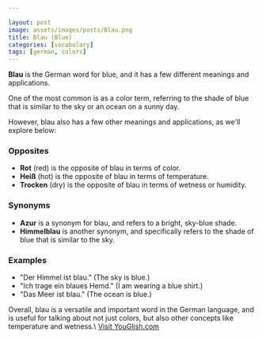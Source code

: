 ```yaml
---

layout: post
image: assets/images/posts/Blau.png
title: Blau (Blue)
categories: [vocabulary]
tags: [german, colors]
---
```


**Blau** is the German word for blue, and it has a few different meanings and applications. 

One of the most common is as a color term, referring to the shade of blue that is similar to the sky or an ocean on a sunny day. 

However, blau also has a few other meanings and applications, as we'll explore below:

### Opposites

- **Rot** (red) is the opposite of blau in terms of color.
- **Heiß** (hot) is the opposite of blau in terms of temperature.
- **Trocken** (dry) is the opposite of blau in terms of wetness or humidity.

### Synonyms

- **Azur** is a synonym for blau, and refers to a bright, sky-blue shade.
- **Himmelblau** is another synonym, and specifically refers to the shade of blue that is similar to the sky.

### Examples

- "Der Himmel ist blau." (The sky is blue.)
- "Ich trage ein blaues Hemd." (I am wearing a blue shirt.)
- "Das Meer ist blau." (The ocean is blue.)

Overall, blau is a versatile and important word in the German language, and is useful for talking about not just colors, but also other concepts like temperature and wetness.\ <a id="yg-widget-0" class="youglish-widget" data-query="Blau" data-lang="german" data-components="8412" data-auto-start="0" data-bkg-color="theme_light" data-title="How%20to%20pronounce%20Blau%20in%20German"  rel="nofollow" href="https://youglish.com">Visit YouGlish.com</a><script async src="https://youglish.com/public/emb/widget.js" charset="utf-8"></script>